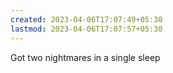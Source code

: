 ```yaml
---
created: 2023-04-06T17:07:49+05:30
lastmod: 2023-04-06T17:07:57+05:30
---
```


Got two nightmares in a single sleep
